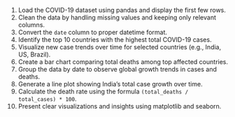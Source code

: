 1. Load the COVID-19 dataset using pandas and display the first few rows.
2. Clean the data by handling missing values and keeping only relevant columns.
3. Convert the `date` column to proper datetime format.
4. Identify the top 10 countries with the highest total COVID-19 cases.
5. Visualize new case trends over time for selected countries (e.g., India, US, Brazil).
6. Create a bar chart comparing total deaths among top affected countries.
7. Group the data by date to observe global growth trends in cases and deaths.
8. Generate a line plot showing India’s total case growth over time.
9. Calculate the death rate using the formula `(total_deaths / total_cases) * 100`.
10. Present clear visualizations and insights using matplotlib and seaborn.

